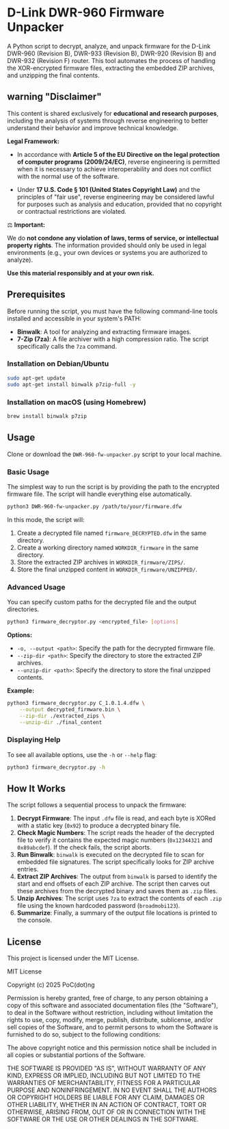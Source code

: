 # D-Link DWR-960 Firmware Unpacker

A Python script to decrypt, analyze, and unpack firmware for the D-Link DWR-960 (Revision B), DWR-933 (Revision B), DWR-920 (Revision B) and  DWR-932 (Revision F) router. This tool automates the process of handling the XOR-encrypted firmware files, extracting the embedded ZIP archives, and unzipping the final contents.

## warning "Disclaimer"
This content is shared exclusively for **educational and research purposes**, including the analysis of systems through reverse engineering to better understand their behavior and improve technical knowledge.

**Legal Framework:**

- In accordance with **Article 5 of the EU Directive on the legal protection of computer programs (2009/24/EC)**, reverse engineering is permitted when it is necessary to achieve interoperability and does not conflict with the normal use of the software.

- Under **17 U.S. Code § 101 (United States Copyright Law)** and the principles of "fair use", reverse engineering may be considered lawful for purposes such as analysis and education, provided that no copyright or contractual restrictions are violated.

⚖️ **Important:**

We do **not condone any violation of laws, terms of service, or intellectual property rights**. The information provided should only be used in legal environments (e.g., your own devices or systems you are authorized to analyze).

**Use this material responsibly and at your own risk.**

## Prerequisites

Before running the script, you must have the following command-line tools installed and accessible in your system's PATH:

- **Binwalk**: A tool for analyzing and extracting firmware images.
- **7-Zip (7za)**: A file archiver with a high compression ratio. The script specifically calls the `7za` command.

### Installation on Debian/Ubuntu

```bash
sudo apt-get update
sudo apt-get install binwalk p7zip-full -y
```

### Installation on macOS (using Homebrew)

```bash
brew install binwalk p7zip
```

## Usage

Clone or download the `DWR-960-fw-unpacker.py` script to your local machine.

### Basic Usage

The simplest way to run the script is by providing the path to the encrypted firmware file. The script will handle everything else automatically.

```bash
python3 DWR-960-fw-unpacker.py /path/to/your/firmware.dfw
```

In this mode, the script will:
1.  Create a decrypted file named `firmware_DECRYPTED.dfw` in the same directory.
2.  Create a working directory named `WORKDIR_firmware` in the same directory.
3.  Store the extracted ZIP archives in `WORKDIR_firmware/ZIPS/`.
4.  Store the final unzipped content in `WORKDIR_firmware/UNZIPPED/`.

### Advanced Usage

You can specify custom paths for the decrypted file and the output directories.

```bash
python3 firmware_decryptor.py <encrypted_file> [options]
```

**Options:**

- `-o, --output <path>`: Specify the path for the decrypted firmware file.
- `--zip-dir <path>`: Specify the directory to store the extracted ZIP archives.
- `--unzip-dir <path>`: Specify the directory to store the final unzipped contents.

**Example:**

```bash
python3 firmware_decryptor.py C_1.0.1.4.dfw \
    --output decrypted_firmware.bin \
    --zip-dir ./extracted_zips \
    --unzip-dir ./final_content
```

### Displaying Help

To see all available options, use the `-h` or `--help` flag:

```bash
python3 firmware_decryptor.py -h
```

## How It Works

The script follows a sequential process to unpack the firmware:

1.  **Decrypt Firmware**: The input `.dfw` file is read, and each byte is XORed with a static key (`0x92`) to produce a decrypted binary file.
2.  **Check Magic Numbers**: The script reads the header of the decrypted file to verify it contains the expected magic numbers (`0x12344321` and `0x89abcdef`). If the check fails, the script aborts.
3.  **Run Binwalk**: `binwalk` is executed on the decrypted file to scan for embedded file signatures. The script specifically looks for ZIP archive entries.
4.  **Extract ZIP Archives**: The output from `binwalk` is parsed to identify the start and end offsets of each ZIP archive. The script then carves out these archives from the decrypted binary and saves them as `.zip` files.
5.  **Unzip Archives**: The script uses `7za` to extract the contents of each `.zip` file using the known hardcoded password (`broadmobi123`).
6.  **Summarize**: Finally, a summary of the output file locations is printed to the console.

## License

This project is licensed under the MIT License.

MIT License

Copyright (c) 2025 PoC(dot)ng

Permission is hereby granted, free of charge, to any person obtaining a copy
of this software and associated documentation files (the "Software"), to deal
in the Software without restriction, including without limitation the rights
to use, copy, modify, merge, publish, distribute, sublicense, and/or sell
copies of the Software, and to permit persons to whom the Software is
furnished to do so, subject to the following conditions:

The above copyright notice and this permission notice shall be included in all
copies or substantial portions of the Software.

THE SOFTWARE IS PROVIDED "AS IS", WITHOUT WARRANTY OF ANY KIND, EXPRESS OR
IMPLIED, INCLUDING BUT NOT LIMITED TO THE WARRANTIES OF MERCHANTABILITY,
FITNESS FOR A PARTICULAR PURPOSE AND NONINFRINGEMENT. IN NO EVENT SHALL THE
AUTHORS OR COPYRIGHT HOLDERS BE LIABLE FOR ANY CLAIM, DAMAGES OR OTHER
LIABILITY, WHETHER IN AN ACTION OF CONTRACT, TORT OR OTHERWISE, ARISING FROM,
OUT OF OR IN CONNECTION WITH THE SOFTWARE OR THE USE OR OTHER DEALINGS IN THE
SOFTWARE.

